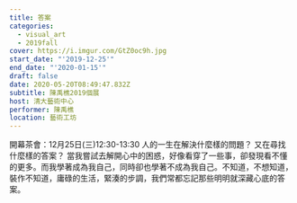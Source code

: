 ```yaml
---
title: 答案
categories:
  - visual_art
  - 2019fall
cover: https://i.imgur.com/GtZ0oc9h.jpg
start_date: "'2019-12-25'"
end_date: "'2020-01-15'"
draft: false
date: 2020-05-20T08:49:47.832Z
subtitle: 陳禹樵2019個展
host: 清大藝術中心
performer: 陳禹樵
location: 藝術工坊
---
```


開幕茶會：12月25日(三)12:30-13:30 人的一生在解決什麼樣的問題？ 又在尋找什麼樣的答案？ 當我嘗試去解開心中的困惑，好像看穿了一些事，卻發現看不懂的更多。而我學著成為我自己，同時卻也學著不成為我自己。不知道，不想知道，裝作不知道，庸碌的生活，緊湊的步調，我們常都忘記那些明明就深藏心底的答案。